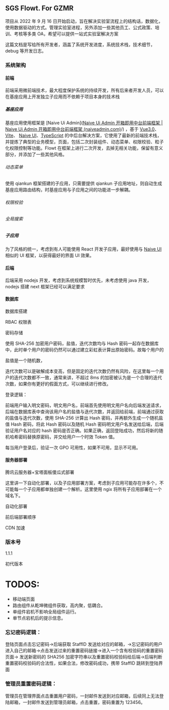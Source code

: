 ## SGS Flowt. For GZMR

项目从 2022 年 9 月 16 日开始启动，旨在解决实验室流程上的结构话，数据化，使用数据驱动的方式。管理实验室进程，另外添加一些其他员工、公式政策、培训、考核等多类 OA，希望可以提供一站式实验室解决方案

这篇文档是写给所有开发者，涵盖了系统开发进度，系统技术栈，技术细节，debug 等开发日志。

### 系统架构

#### 前端

前端采用微前端技术，最大程度保护系统的持续开发，所有后来者开发人员，可以在基座应用上开发独立子应用而不依赖于项目本身的技术栈

##### 基座应用

基座应用使用框架是 [Naive Ui Admin]([Naive Ui Admin 开箱即用中台前端框架 | Naive Ui Admin 开箱即用中台前端框架 (naiveadmin.com)](https://docs.naiveadmin.com/)/) ，基于 [Vue3.0](https://github.com/vuejs/vue-next)、[Vite](https://github.com/vitejs/vite)、 [Naive UI](https://www.naiveui.com/)、[TypeScript](https://www.typescriptlang.org/) 的中后台解决方案，它使用了最新的前端技术栈，并提炼了典型的业务模型，页面，包括二次封装组件、动态菜单、权限校验、粒子化权限控制等功能。Flowt 在框架上进行二次开发，去掉无相关功能，保留有意义部分，并添加了一些其他风格。

###### 动态菜单

使用 qiankun 框架搭建的子应用，只需要提供 qiankun 子应用地址，则自动生成基座应用路由结构，时基座应用与子应用之间的功能进一步解耦。

###### 权限校验

###### 全局搜索

##### 子应用

为了风格的统一，考虑到有人可能使用 React 开发子应用，最好使用与 [Naive UI](https://www.naiveui.com/) 相似的 UI 框架，以获得最好的界面 UI 效果。

#### 后端

后端采用 nodejs 开发，考虑到系统规模暂时优先，未考虑使用 java 开发，nodejs 搭建 next 框架已经可以满足要求

#### 数据库

数据库搭建

RBAC 权限表

密码存储

使用 SHA-256 加密用户密码，盐值，迭代次数均与 Hash 密码一起存在数据库中，此时单个用户的密码仍然可以通过建立彩虹表计算出原始密码。故每个用户的

盐值是一个随机数，

迭代次数可以是破解成本变高，但是固定的迭代次数仍然有风险，在这里每一个用户的迭代次数都不一致，通常来讲，不超过 8ms 的加密被认为是一个合理的迭代次数，如果你有更好的假面方式，可以继续进行修改。

登录逻辑：

前端用户输入明文密码，明文用户名，前端首先使用明文用户名向后端发送请求，后端在数据库表中查询该用户名的盐值与迭代次数，并返回给前端，前端通过获取的盐值与迭代次数，使用 SHA-256 计算出 Hash 密码，并再额外生成一个随机盐值 Hash 密码，将此 Hash 密码以及随机 Hash 密码明文用户名发送给后端，后端验证用户名对应的 hash 密码是否正确。如果正确，返回登陆成功，然后将新的随机哈希密码替换原密码，并交给用户一个时效 Token 值。

每当用户登录后，验证一次 GPO 可用性，如果不可用，显示不可用。

#### 服务器部署

腾讯云服务器+宝塔面板傻瓜式部署

这里讲一下自动化部署，以及子应用部署方案，考虑到子应用可能存在许多个，不可能每一个子应用都单独创建一个解析。这里使用 ngix 将所有子应用部署在一个域名下。

自动化部署

前后端部署顺序

CDN 加速

### 版本号

1.1.1

初代版本

####

# TODOS:

- 移动端页面
- 路由组件从乾坤微组件获取，高内聚，低耦合。
- 单组件宕机不影响全局组件运行。
- 单节点宕机后的提示信息。

### 忘记密码逻辑：

登陆页面点击忘记密码->后端获取 StaffID 发送给对应的邮箱，->忘记密码的用户进入自己的邮箱->点击发送过来的重置密码链接->进入一个含有校验码的重置密码页面-> 发送新密码的 SHA256 加密字符串以及重置密码校验码给后端->后端判断重置密码校验码的合法性，如果合法，修改密码成功，携带 StaffID 跳转到登陆界面

### 管理员重置密码逻辑：

管理员在管理界面点击重置用户密码，一封邮件发送到对应邮箱，后续同上无法登陆邮箱，一封邮件发送到管理员邮箱，点击重置，密码重置为 123456。
